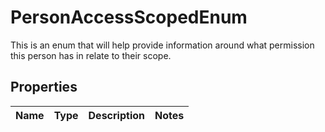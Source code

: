 # PersonAccessScopedEnum

This is an enum that will help provide information around what permission this person has in relate to their scope.

## Properties

Name | Type | Description | Notes
------------ | ------------- | ------------- | -------------




